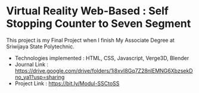 # Virtual Reality Web-Based : Self Stopping Counter to Seven Segment

This project is my Final Project when I finish My Associate Degree at Sriwijaya State Polytechnic.

- Technologies implemented : HTML, CSS, Javascript, Verge3D, Blender
- Journal Link : https://drive.google.com/drive/folders/1i8xvI8Gq7Z28nlEMNG6XbzsekDno_ya1?usp=sharing
- Project Link : https://bit.ly/Modul-SSCtoSS
